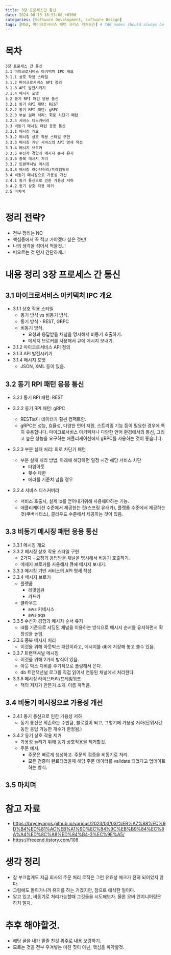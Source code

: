 ```yaml
---
title: 3장 프로세스간 통신
date: 2024-08-15 18:53:00 +0900
categories: [Software Development, Software Design]
tags: [MSA, 마이크로서비스 패턴 크리스 리처드슨] # TAG names should always be lowercase
---
```


# 목차

```
3장 프로세스 간 통신
3.1 마이크로서비스 아키텍처 IPC 개요
3.1.1 상호 작용 스타일
3.1.2 마이크로서비스 API 정의
3.1.3 API 발전시키기
3.1.4 메시지 포맷
3.2 동기 RPI 패턴 응용 통신
3.2.1 동기 RPI 패턴: REST
3.2.2 동기 RPI 패턴: gRPC
3.2.3 부분 실패 처리: 회로 차단기 패턴
3.2.4 서비스 디스커버리
3.3 비동기 메시징 패턴 응용 통신
3.3.1 메시징 개요
3.3.2 메시징 상호 작용 스타일 구현
3.3.3 메시징 기반 서비스의 API 명세 작성
3.3.4 메시지 브로커
3.3.5 수신자 경합과 메시지 순서 유지
3.3.6 중복 메시지 처리
3.3.7 트랜잭셔널 메시징
3.3.8 메시징 라이브러리/프레임워크
3.4 비동기 메시징으로 가용성 개선
3.4.1 동기 통신으로 인한 가용성 저하
3.4.2 동기 상호 작용 제거
3.5 마치며


```

# 정리 전략?

- 전부 정리는 NO
- 핵심중에서 꼭 적고 가야겠다 싶은 것만!
- 나의 생각을 섞어서 적을것..!
- 떠오르는 것 먼저 간단하게..!

# 내용 정리 3장 프로세스 간 통신

## 3.1 마이크로서비스 아키텍처 IPC 개요

- 3.1.1 상호 작용 스타일
  - 동기 방식 vs 비동기 방식.
  - 동기 방식 - REST, GRPC
  - 비동기 방식.
    - 요청과 응답받을 채널을 명시해서 비동기 호출하기.
    - 메세지 브로커를 사용해서 큐에 메시지 보내기.
- 3.1.2 마이크로서비스 API 정의
- 3.1.3 API 발전시키기
- 3.1.4 메시지 포맷
  - JSON, XML 등이 있음.

## 3.2 동기 RPI 패턴 응용 통신

- 3.2.1 동기 RPI 패턴: REST
- 3.2.2 동기 RPI 패턴: gRPC

  - REST보다 데이터가 훨씬 컴팩트함.
  - gRPC는 성능, 효율성, 다양한 언어 지원, 스트리밍 기능 등이 필요한 경우에 특히 유용합니다. 마이크로서비스 아키텍처나 다양한 언어 환경에서의 통신, 그리고 높은 성능을 요구하는 애플리케이션에서 gRPC를 사용하는 것이 좋습니다.

- 3.2.3 부분 실패 처리: 회로 차단기 패턴

  - 부분 실패 처리 방법. 아래에 해당하면 일정 시간 해당 서비스 차단
    - 타임아웃
    - 횟수 제한
    - 에러룰 기준치 넘을 경우

- 3.2.4 서비스 디스커버리
  - 서비스 호출시, 실제 ip를 얻어내기위해 사용해야하는 기능.
  - 애플리케이션 수준에서 제공한는 것(스프링 유래카), 플랫폼 수준에서 제공하는 것(쿠버네티스), 클라우드 수준에서 제공하는 것이 있음.

## 3.3 비동기 메시징 패턴 응용 통신

- 3.3.1 메시징 개요
- 3.3.2 메시징 상호 작용 스타일 구현
  - 2가지 - 요청과 응답받을 채널을 명시해서 비동기 호출하기.
  - 메세지 브로커를 사용해서 큐에 메시지 보내기.
- 3.3.3 메시징 기반 서비스의 API 명세 작성
- 3.3.4 메시지 브로커
  - 플랫폼
    - 레빗엠큐
    - 카프카
  - 클라우드
    - aws 키네시스
    - aws sqs
- 3.3.5 수신자 경합과 메시지 순서 유지
  - id를 기준으로 샤딩된 채널을 이용하는 방식으로 메시지 순서를 유지하면서 확장성을 높임.
- 3.3.6 중복 메시지 처리
  - 이것을 위해 아웃박스 패턴이라고, 메시지를 db에 저장해 놓고 쓸수 있음.
- 3.3.7 트랜잭셔널 메시징
  - 이것을 위해 2가지 방식이 있음.
  - 아웃 박스 디비를 주기적으로 폴링해서 쓴다.
  - db 트랜잭션널 로그를 직접 읽어서 연동된 채널에서 처리한다.
- 3.3.8 메시징 라이브러리/프레임워크
  - 책의 저자가 만든거 소개. 이름 까먹음.

## 3.4 비동기 메시징으로 가용성 개선

- 3.4.1 동기 통신으로 인한 가용성 저하
  - 동기 통신은 의존하는 수만큼, 블로킹이 되고, 그렇기에 가용성 저하(단위시간동안 응답 가능한 개수가 한정됨.)
- 3.4.2 동기 상호 작용 제거
  - 가용성 늘리기 위해 동기 상호작용을 제거할것.
  - 주문 예시.
    - 주문은 빠르게 생성하고. 주문의 검증을 비동기로 처리.
    - 모든 검증이 완료되었을때 해당 주문 데이터를 validate 되었다고 업데이트 하는 방식.

## 3.5 마치며

# 참고 자료

- https://bryceyangs.github.io/various/2023/03/03/%EB%A7%88%EC%9D%B4%ED%81%AC%EB%A1%9C%EC%84%9C%EB%B9%84%EC%8A%A4%ED%8C%A8%ED%84%B4-3%EC%9E%A5/
- https://freeend.tistory.com/108

# 생각 정리

- 참 부끄럽게도 지금 회사의 주문 처리 로직은 그런 유효성 체크가 전혀 되어있지 않다.
- 그럼에도 돌아가니까 유지를 하는 거겠지만, 참으로 애석한 일이다.
- 알고 있고, 비동기로 처리가능할때 그것들을 시도해보자. 물론 오버 엔지니어링은 하지 말자.

# 추후 해야할것.

- 해당 글을 내가 밑줄 친것 위주로 내용 보강하기.
- 모르는 것을 전부 우겨넣는 미친 짓이 아닌, 핵심을 파악할것.
